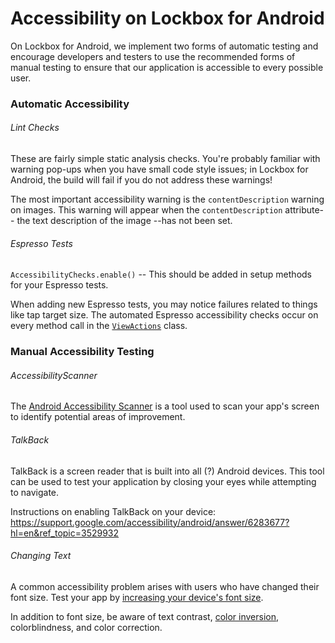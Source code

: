 # Accessibility on Lockbox for Android

On Lockbox for Android, we implement two forms of automatic testing and
encourage developers and testers to use the recommended forms of manual testing
to ensure that our application is accessible to every possible user.

### Automatic Accessibility

###### Lint Checks

These are fairly simple static analysis checks. You're probably familiar with warning pop-ups when you have small code style issues; in Lockbox for Android, the build will fail if you do not address these warnings! 

The most important accessibility warning is the `contentDescription` warning on images. This warning will appear when the `contentDescription` attribute-- the text description of the image --has not been set.

###### Espresso Tests

```AccessibilityChecks.enable()``` -- This should be added in setup methods for your Espresso tests. 

When adding new Espresso tests, you may notice failures related to things like
tap target size. The automated Espresso accessibility checks occur on every
method call in the [`ViewActions`](https://developer.android.com/reference/android/support/test/espresso/action/ViewActions) class.

### Manual Accessibility Testing

###### AccessibilityScanner

The [Android Accessibility Scanner](https://support.google.com/accessibility/android/answer/6376570?hl=en) is a tool used to scan your app's screen to identify potential areas of improvement.

###### TalkBack

TalkBack is a screen reader that is built into all (?) Android devices. This tool can be used to test your application by closing your eyes while attempting to navigate.

Instructions on enabling TalkBack on your device: https://support.google.com/accessibility/android/answer/6283677?hl=en&ref_topic=3529932

###### Changing Text 

A common accessibility problem arises with users who have changed their font size. Test your app by [increasing your device's font size](https://support.google.com/accessibility/android/answer/6006972?hl=en&ref_topic=9079043).

In addition to font size, be aware of text contrast, [color inversion](https://support.google.com/accessibility/android/answer/6151800?hl=en&ref_topic=9079043), colorblindness, and color correction. 

